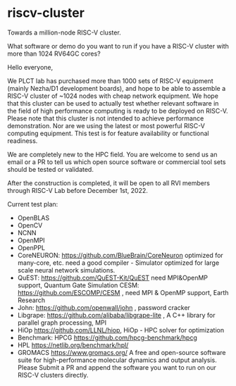 # riscv-cluster
Towards a million-node RISC-V cluster.

What software or demo do you want to run if you have a RISC-V cluster with more than 1024 RV64GC cores?


Hello everyone,

We PLCT lab has purchased more than 1000 sets of RISC-V equipment (mainly Nezha/D1 development boards), and hope to be able to assemble a RISC-V cluster of ~1024 nodes with cheap network equipment. We hope that this cluster can be used to actually test whether relevant software in the field of high performance computing is ready to be deployed on RISC-V. Please note that this cluster is not intended to achieve performance demonstration. Nor are we using the latest or most powerful RISC-V computing equipment. This test is for feature availability or functional readiness.

We are completely new to the HPC field. You are welcome to send us an email or a PR to tell us which open source software or commercial tool sets should be tested or validated.

After the construction is completed, it will be open to all RVI members through RISC-V Lab before December 1st, 2022.


Current test plan:
- OpenBLAS
- OpenCV
- NCNN
- OpenMPI
- OpenPPL
- CoreNEURON: 
  https://github.com/BlueBrain/CoreNeuron
  optimized for many-core, etc. need a good compiler - Simulator optimized for large scale neural network simulations.
- QuEST: 
  https://github.com/QuEST-Kit/QuEST
  need MPI&OpenMP support, Quantum Gate Simulation 
  CESM: https://github.com/ESCOMP/CESM , need MPI & OpenMP support, Earth Research 
- John: 
  https://github.com/openwall/john , password cracker
- Libgrape: 
  https://github.com/alibaba/libgrape-lite ,  A C++ library for parallel graph processing, MPI
- HiOp
  https://github.com/LLNL/hiop, HiOp - HPC solver for optimization
- Benchmark: HPCG 
  https://github.com/hpcg-benchmark/hpcg
- HPL
  https://netlib.org/benchmark/hpl/ 
- GROMACS
  https://www.gromacs.org/ A free and open-source software suite for high-performance molecular dynamics and output analysis. 
Please Submit a PR and append the software you want to run on our RISC-V clusters directly.


